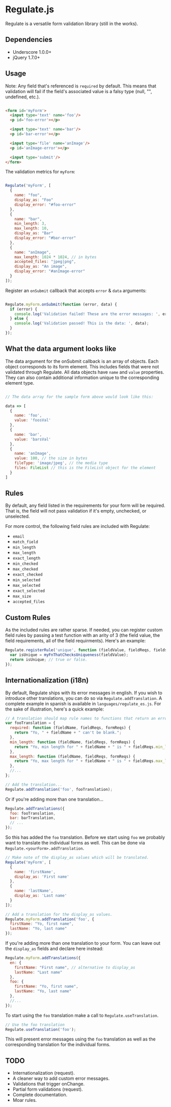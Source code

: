 Regulate.js
===========

Regulate is a versatile form validation library (still in the works).

Dependencies
------------

* Underscore 1.0.0+
* jQuery 1.7.0+

Usage
-----

Note: Any field that's referenced is `required` by default. This means that validation
will fail if the field's associated value is a falsy type (null, "", undefined, etc.).

```html

<form id='myForm'>
  <input type='text' name='foo'/>
  <p id='foo-error'></p>

  <input type='text' name='bar'/>
  <p id='bar-error'></p>

  <input type='file' name='anImage'/>
  <p id='anImage-error'></p>

  <input type='submit'/>
</form>

```

The validation metrics for `myForm`:

```js

Regulate('myForm', [
  {
    name: "foo",
    display_as: "Foo"
    display_error: "#foo-error"
  },
  {
    name: "bar",
    min_length: 3,
    max_length: 10,
    display_as: "Bar"
    display_error: "#bar-error"
  },
  {
    name: "anImage",
    max_length: 1024 * 1024, // in bytes
    accepted_files: "jpeg|png",
    display_as: "An image",
    display_error: "#anImage-error"
  }
]);

```

Register an `onSubmit` callback that accepts `error` & `data` arguments:

```js

Regulate.myForm.onSubmit(function (error, data) {
  if (error) {
    console.log('Validation failed! These are the error messages: ', error);
  } else {
    console.log('Validation passed! This is the data: ', data);
  }
});

```

What the data argument looks like
---------------------------------

The data argument for the onSubmit callback is an array of objects. Each object
corresponds to its form element. This includes fields that were not validated
through Regulate. All data objects have `name` and `value` properties. They
can also contain additional information unique to the corresponding element type.

```js

// The data array for the sample form above would look like this:

data => [
  {
    name: 'foo',
    value: 'foosVal'
  },
  {
    name: 'bar',
    value: 'barsVal'
  },
  {
    name: 'anImage',
    value: 100, // the size in bytes
    fileType: 'image/jpeg', // the media type
    files: FileList // this is the FileList object for the element
  }
]


```


Rules
-----

By default, any field listed in the requirements for your form will be required.
That is, the field will not pass validation if it's empty, unchecked, or unselected.

For more control, the following field rules are included with Regulate:

* `email`
* `match_field`
* `min_length`
* `max_length`
* `exact_length`
* `min_checked`
* `max_checked`
* `exact_checked`
* `min_selected`
* `max_selected`
* `exact_selected`
* `max_size`
* `accepted_files`

Custom Rules
------------

As the included rules are rather sparse. If needed, you can register custom field rules by passing a test function with an arity of 3 (the field value, the field requirements, all of the field requirments). Here's an example:

```js
Regulate.registerRule('unique', function (fieldValue, fieldReqs, fields) {
  var isUnique = myFnThatChecksUniqueness(fieldValue);
  return isUnique; // true or false.
});
```

Internationalization (i18n)
---------------------------

By default, Regulate ships with its error messages in english. If you wish
to introduce other translations, you can do so via `Regulate.addTranslation`.
A complete example in spanish is available in `languages/regulate_es.js`. For the
sake of illustration, here's a quick example:

```js
// A translation should map rule names to functions that return an error message.
var fooTranslation = {
  required: function (fieldName, fieldReqs, formReqs) {
    return "Yo, " + fieldName + " can't be blank.";
  },
  min_length: function (fieldName, fieldReqs, formReqs) {
    return "Yo, min length for " + fieldName + " is " + fieldReqs.min_length;
  },
  max_length: function (fieldName, fieldReqs, formReqs) {
    return "Yo, max length for " + fieldName + " is " + fieldReqs.max_length;
  },
  //...
};

// Add the translation...
Regulate.addTranslation('foo', fooTranslation);
```

Or if you're adding more than one translation...

```js
Regulate.addTranslations({
  foo: fooTranslation,
  bar: barTranslation,
  // ...
});
```

So this has added the `foo` translation. Before we start using `foo` we probably
want to translate the individual forms as well. This can be done via
`Regulate.<yourForm>.addTranslation`.

```js
// Make note of the display_as values which will be translated.
Regulate('myForm', [
  {
    name: 'firstName',
    display_as: 'First name'
  },
  {
    name: 'lastName',
    display_as: 'Last name'
  }
]);

// Add a translation for the display_as values.
Regulate.myForm.addTranslation('foo', {
  firstName: "Yo, first name",
  lastName: "Yo, last name"
});
```

If you're adding more than one translation to your form. You can leave out the
`display_as` fields and declare here instead:

```js
Regulate.myForm.addTranslations({
  en: {
    firstName: "First name", // alternative to display_as
    lastName: "Last name"
  },
  foo: {
    firstName: "Yo, first name",
    lastName: "Yo, last name"
  },
  //...
});
```

To start using the `foo` translation make a call to `Regulate.useTranslation`.

```js
// Use the foo translation
Regulate.useTranslation('foo');
```

This will present error messages using the `foo` translation as well as the corresponding
translation for the individual forms.


TODO
----

* Internationalization (request).
* A cleaner way to add custom error messages.
* Validations that trigger onChange.
* Partial form validations (request).
* Complete documentation.
* Moar rules.